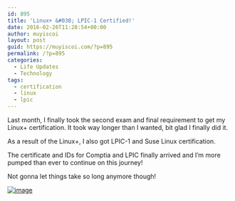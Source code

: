```yaml
---
id: 895
title: 'Linux+ &#038; LPIC-1 Certified!'
date: 2016-02-26T11:28:54+00:00
author: muyiscoi
layout: post
guid: https://muyiscoi.com/?p=895
permalink: /?p=895
categories:
  - Life Updates
  - Technology
tags:
  - certification
  - linux
  - lpic
---
```

Last month, I finally took the second exam and final requirement to get my Linux+ certification. It took way longer than I wanted, bit glad I finally did it.
  
As a result of the Linux+, I also got LPIC-1 and Suse Linux certification.
  
The certificate and IDs for Comptia and LPIC finally arrived and I&#8217;m more pumped than ever to continue on this journey!
  
Not gonna let things take so long anymore though!

[<img class="alignnone size-full" title="ids for certs" src="https://muyiscoi.com/blog/wp-content/uploads/2016/02/wp-1456486066198.jpg" alt="image" />](https://muyiscoi.com/blog/wp-content/uploads/2016/02/wp-1456486066198.jpg)